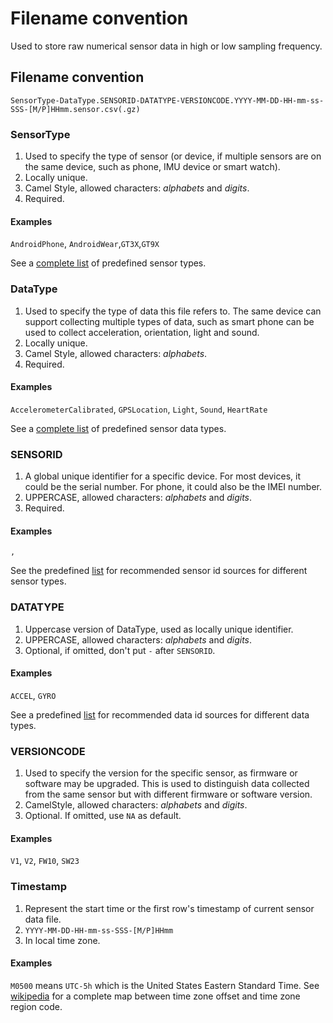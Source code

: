 # Filename convention

Used to store raw numerical sensor data in high or low sampling frequency.

## Filename convention

```text
SensorType-DataType.SENSORID-DATATYPE-VERSIONCODE.YYYY-MM-DD-HH-mm-ss-SSS-[M/P]HHmm.sensor.csv(.gz)
```

### SensorType  <a id="SensorType"></a>

1. Used to specify the type of sensor \(or device, if multiple sensors are on the same device, such as phone, IMU device or smart watch\).
2. Locally unique.
3. Camel Style, allowed characters: _alphabets_ and _digits_.
4. Required.

#### Examples

`AndroidPhone`, `AndroidWear`,`GT3X`,`GT9X`

See a [complete list](filename-convention.md) of predefined sensor types.

### DataType

1. Used to specify the type of data this file refers to. The same device can support collecting multiple types of data, such as smart phone can be used to collect acceleration, orientation, light and sound.
2. Locally unique.
3. Camel Style, allowed characters: _alphabets_.
4. Required.

#### Examples

`AccelerometerCalibrated`, `GPSLocation`, `Light`, `Sound`, `HeartRate`

See a [complete list](filename-convention.md) of predefined sensor data types.

### SENSORID

1. A global unique identifier for a specific device. For most devices, it could be the serial number. For phone, it could also be the IMEI number.
2. UPPERCASE, allowed characters: _alphabets_ and _digits_.
3. Required.

#### Examples

`,`

See the predefined [list](filename-convention.md) for recommended sensor id sources for different sensor types.

### DATATYPE

1. Uppercase version of DataType, used as locally unique identifier.
2. UPPERCASE, allowed characters: _alphabets_ and _digits_.
3. Optional, if omitted, don't put `-` after `SENSORID`.

#### Examples

`ACCEL`, `GYRO`

See a predefined [list](filename-convention.md) for recommended data id sources for different data types.

### VERSIONCODE

1. Used to specify the version for the specific sensor, as firmware or software may be upgraded. This is used to distinguish data collected from the same sensor but with different firmware or software version.
2. CamelStyle, allowed characters: _alphabets_ and _digits_.
3. Optional. If omitted, use `NA` as default.

#### Examples

`V1`, `V2`, `FW10`, `SW23`

### Timestamp

1. Represent the start time or the first row's timestamp of current sensor data file.
2. `YYYY-MM-DD-HH-mm-ss-SSS-[M/P]HHmm`
3. In local time zone.

#### Examples

`M0500` means `UTC-5h` which is the United States Eastern Standard Time. See [wikipedia](https://en.wikipedia.org/wiki/List_of_tz_database_time_zones) for a complete map between time zone offset and time zone region code.

